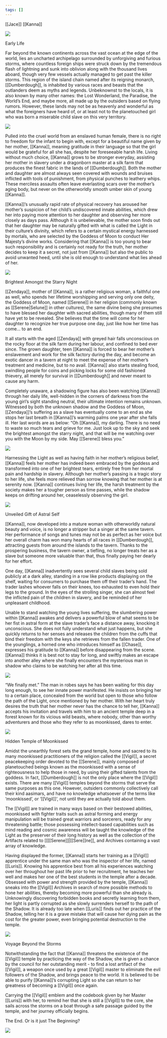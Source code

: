 ```yaml
---
tags: []
---
```


[[Jace]]
[[Kanna]]

![](https://lh7-us.googleusercontent.com/9_z5ZVwdl2Q2932H0nl36hwn7SB0xmaDLmOfb5iF40GC7OMH_TtQPPZr3Dyx2rP4BAhBnVmSMhIJT_c3Ck4kukIQ5svm43bpf5ENMXFLKmB40x8SKca8e20CgXHrOvTzbrmgyvrY-642UwZuY_aUsA)

Early Life

Far beyond the known continents across the vast ocean at the edge of the world, lies an uncharted archipelago surrounded by unforgiving and furious storms, where countless foreign ships were struck down by the tremendous flash of lightning and sunk into oblivion along with the thousand lives aboard, though very few vessels actually managed to get past the killer storms. This region of the island chain named after its reigning monarch, [[Dumberdough]], is inhabited by various races and beasts that the outlanders deem as myths and legends. Unbeknownst to the locals, it is also known by many other names: the Lost Wonderland, the Paradise, the World’s End, and maybe more, all made up by the outsiders based on flying rumors. However, these lands may not be as heavenly and wonderful as what the foreigners have heard of, or at least not to the planetouched girl who was born a miserable child slave on this very territory.

  
![](https://lh7-us.googleusercontent.com/Ynkf-1UJx8QSCRSxe6mZVF96UQmKZnPpmXez0-WIXgX08eThMJ7nCSylH4BgEAb9JtRKbJgFTrDI0A1pxyUAngLL1jaiS7KyBCOTxEy5hfNV3jOlNDZfbXAR5Nuq6iVa8-XgXrKcFSeJZLt9EsCjoA)

Pulled into the cruel world from an enslaved human female, there is no right to freedom for the infant to begin with, except for a beautiful name given by her mother, [[Kanna]], meaning gratitude in their language so that the girl would be grateful for all she has, despite her foreseeable harsh life. Living without much choice, [[Kanna]] grows to be stronger everyday, assisting her mother in slavery under a dragonborn master at a silk farm that produces the finest fabric in the lands of [[Dumberdough]]. Both the mother and daughter are almost always seen covered with wounds and bruises inflicted with tools of punishment, from physical punches to leathery whips. These merciless assaults often leave everlasting scars over the mother’s aging body, but never on the otherworldly smooth umber skin of young [[Kanna]].

  

[[Kanna]]’s unusually rapid rate of physical recovery has aroused her mother’s suspicion of her child’s undiscovered innate abilities, which drew her into paying more attention to her daughter and observing her more closely as days pass. Although it is unbelievable, the mother soon finds out that her daughter may be naturally gifted with what is called the Light in their culture’s divinity, which refers to a certain mystical energy harnessed by mortals, who are selected by the Goddess of Moon to conduct Her Majesty’s divine works. Considering that [[Kanna]] is too young to bear such responsibility and is certainly not ready for the truth, her mother decides to keep it a secret, not just from [[Kanna]] but also the public to avoid unwanted heed, until she is old enough to understand what lies ahead of her.

![](https://lh7-us.googleusercontent.com/LWlvdLgJiDjVMkCudjyABEXDxahW3Qgn-M2o8eg3eVvYV4WWgCvdHBGIE6mR3hYDAqHL7U5jsAQ7so9TcbSjL28ha0adaSJxnfCxgRO24WzZBCOABxi2bhdWPbHccN3Hy4kwsSNsZxR4mAjUe0KBsA)

Brightest Amongst the Starry Night

[[Zendaya]], mother of [[Kanna]], is a rather religious woman, a faithful one as well, who spends her lifetime worshipping and serving only one deity, the Goddess of Moon, named [[Serene]] in her religion (commonly known as [[Serene|Selune]] in other cultures), the same divine being she presumes to have blessed her daughter with sacred abilities, though many of them still have yet to be revealed. She believes that the time will come for her daughter to recognize her true purpose one day, just like how her time has come… to an end.

  

It all starts with the aged [[Zendaya]] with greyed hair falls unconscious on the rocky floor at the silk farm during her labour, and confined to bed ever since. The grown daughter, teen [[Kanna]] is forced to bear her mother’s enslavement and work for the silk factory during the day, and become an exotic dancer in a tavern at night to meet the expense of her mother’s treatment and medicine, but to no avail. [[Kanna]] also starts stealing food, swindling people for coins and picking locks for some old fashioned thievery, all merely for survival in [[Dumberdough]] and never meant to cause any harm.

  

Completely unaware, a shadowing figure has also been watching [[Kanna]] through her daily life, well-hidden in the corners of darkness from the young girl’s sight standing neutral, their ultimate intention remains unknown. Witnessed by both the unknown shadow and the Goddess of Moon, [[Zendaya]]’s suffering as a slave has eventually come to an end as she stops her last breath in [[Kanna]]’s warming palms one year after she falls ill. Her last words are as below: “Oh [[Kanna]], my darling. There is no need to waste so much tears and grieve for me. Just look up to the sky and seek the brightest amongst the starry night, and that will be me watching over you with the Moon by my side. May [[Serene]] bless you.”

  
![](https://lh7-us.googleusercontent.com/9Q0PhMVuV87_6GrmFCsjNoMtqto7ptKRxn_T7pIRg5dsanlhgCt4gb4m-m1CPK_X-PDKMu0UPhZIJIhI6N43bSfkJ-BYWvC2NVKs1GW-cLJTXvXliBKRiH8k5gmyJ6-A8NJB_eYDcJQkW3lWXSfCDg)

Harnessing the Light as well as having faith in her mother’s religious belief, [[Kanna]] feels her mother has indeed been embraced by the goddess and transformed into one of her brightest tears, entirely free from her mortal pain and hardship in slavery. Although her mother’s passing is a tragic story to her life, she feels more relieved than sorrow knowing that her mother is at serenity now. [[Kanna]] continues living her life, the harsh treatment by the society makes her a tougher person as time passes, while the shadow keeps on drifting around her, ceaselessly observing the girl.

![](https://lh7-us.googleusercontent.com/v2LdZkB-lGjIpArum980Il6xmx0mWMR9odOQee2g5cb_6bgX9f348mu1kaziRL8QQc-ydL11nZkddt36O6f9srL5ZrTz7aFbRQIc7wBzQ6xGQQJtUcEFPQ_n935Opn-a7tpTjRE4s_Kz59DAmKNAFA)

Unveiled Gift of Astral Self

[[Kanna]], now developed into a mature woman with otherworldly natural beauty and voice, is no longer a stripper but a singer at the same tavern. Her performance of songs and tunes may not be as perfect as her voice but her overall charm has won many hearts of all races in [[Dumberdough]], attracting guests from around the islands to the tavern. Thanks to the prospering business, the tavern owner, a tiefling, no longer treats her as a slave but someone more valuable than that, thus finally paying her dearly for her effort.

  

One day, [[Kanna]] inadvertently sees several child slaves being sold publicly at a dark alley, standing in a row like products displaying on the shelf, waiting for consumers to purchase them off their trader’s hand. The trader lashes whoever falls on their knees, too exhausted to even hold their legs to the ground. In the eyes of the strolling singer, she can almost feel the inflicted pain of the children in slavery, and be reminded of her unpleasant childhood.

  

Unable to stand watching the young lives suffering, the slumbering power within [[Kanna]] awakes and delivers a powerful blow of what seems to be her fist in astral form at the slave trader’s face a distance away, knocking it unconscious. She does not fully understand what just happens, but she quickly returns to her senses and releases the children from the cuffs that bind their freedom with the keys she retrieves from the fallen trader. One of the younglings, a horned one who introduces himself as [[Chase]], expresses his gratitude to [[Kanna]] before disappearing from the scene. [[Kanna]] thinks it is best not to stay for long, and swiftly makes an escape into another alley where she finally encounters the mysterious man in shadow who claims to be watching her after all this time.

  
![](https://lh7-us.googleusercontent.com/84wIv9HXPUxspdO6wjdPk23PdQ2U1DTcgHANd_BGLDxDQVDU98CxJwDW_iwA8ztXKUiCYeCVWZ8czThW-EGAq4MuBIcSXr4Q-wFlfgJNmAnOX8RYTpKWy8huaYsVP94I_6hVUhG1u59l4RJXXJERxA)

“We finally met.” The man in robes says he has been waiting for this day long enough, to see her innate power manifested. He insists on bringing her to a certain place, concealed from the world but open to those who follow the path of the Light, once mentioned by her mother. With her heart truly desires the truth that her mother never has the chance to tell her, [[Kanna]] accepts his invitation and travels with him to an ancient temple deep in a forest known for its vicious wild beasts, where nobody, other than worthy adventurers and those who they refer to as moonkissed, dares to enter.

![](https://lh7-us.googleusercontent.com/8NliphV8R4Dqax71yf8Jtz_TdjEMSVr5Ga83U0MbhcaUnUBw87gO-vofKshBrQsFNKXEG2f-F8-jGKEyXOSR4fSkrtElGfzA_EUh5nMYxt9grJx9XBQPTVJ8gc89hQtBldOKmF2PpX5HomZ_ANCumw)

Hidden Temple of Moonkissed

Amidst the unearthly forest sets the grand temple, home and sacred to its many moonkissed practitioners of the religion called the [[Vigil]], a secret peacekeeping order devoted to the [[Serene]], mainly composed of planetouched beings known as the moonkissed with a sense of righteousness to help those in need, by using their gifted talents from the goddess. In fact, [[Dumberdough]] is not the only place where the [[Vigil]] exists. There are many [[Vigil]] temples beyond the storms that serve the same purposes as this one. However, outsiders commonly collectively call their kind aasimars, and have no knowledge whatsoever of the terms like ‘moonkissed’, or ‘[[Vigil]]’, not until they are actually told about them.

  

The [[Vigil]] are trained in many ways based on their bestowed abilities, moonkissed with fighter traits such as astral forming and energy manipulation will be trained great warriors and sorcerers, ready for any threatening battle; those possessing intellect-based capabilities such as mind reading and cosmic awareness will be taught the knowledge of the Light as the preserver of their long history as well as the collection of the Artifacts related to [[[[Serene]]|[[Sere]]ne]], and Archives containing a vast array of knowledge.

  

Having displayed the former, [[Kanna]] starts her training as a [[Vigil]] apprentice under the same man who was the inspector of her life, named [[Luris]]. Knowing his apprentice best from all his experiences watching over her throughout her past life prior to her recruitment, he teaches her well and makes her one of the best students in the temple after a decade. Obsessed with power and strength provided by the temple, [[Kanna]] sneaks into the [[Vigil]] Archives in search of more possible methods to hone her abilities, thereby becoming more powerful than she already is. Unknowingly discovering forbidden books and secretly learning from them, her light is partly corrupted as she slowly surrenders herself to the path of the Shadow. It is already too late when [[Luris]] finds out her practice of the Shadow, telling her it is a grave mistake that will cause her dying pain as the cost for the greater power, even bringing potential destruction to the temple.

![](https://lh7-us.googleusercontent.com/HMK7hc98GcctXXoYIsYIhz_zTlSX4bhBhzjhVj17QqR5r6gJ74DSTrgfDcWB-KxxcbdZclgYV8oE8mtvzygeLOLbgoRYcElJxA0v1jkRlK-kS6TVawm_hi1ZXETHir0BSufIOzvaKfPcOwq3bdaMEA)

Voyage Beyond the Storms

Notwithstanding the fact that [[Kanna]] threatens the existence of the [[Vigil]] temple by practicing the way of the Shadow, she is given a chance by the council for her outstanding merit - to find a lost artifact of the [[Vigil]], a weapon once used by a great [[Vigil]] master to eliminate the evil followers of the Shadow, and brings peace to the world. It is believed to be able to purify [[Kanna]]’s corrupting Light so she can return to her greatness of becoming a [[Vigil]] once again.

  

Carrying the [[Vigil]] emblem and the codebook given by her Master [[Luris]] with her, to remind her that she is still a [[Vigil]] to the core, she sails across the storms on a boat through a safe passage guided by the temple, and her journey officially begins.

  

The End. Or is it just The Beginning?

![](https://lh7-us.googleusercontent.com/wDx4XyM8juPqwAvelGBgFjfnxn6WFHr5kvb6Fy6qkdVnGmTsM0jKH96TM33zqQRYQx8HOI0c65UuaDq6w5yt0BwDwVp0jXKqQw9ZRG-85sWq8OKcLyXGwGIwG8jdx5guqjiHi4LsTGtMSr4jvrsp6A)